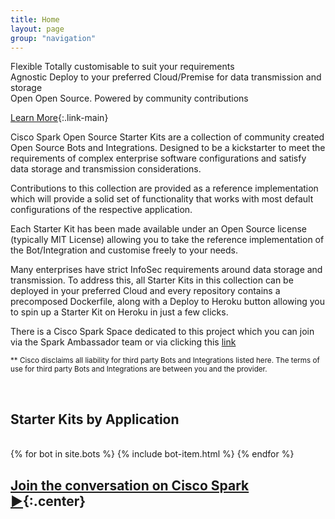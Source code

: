 ```yaml
---
title: Home
layout: page
group: "navigation"
---
```



<!-- Features -->

<div class="feature-items">

  <div class="feature-item">
    <span class="feature-item__icon fa fa-gears"></span>
    <div class="feature-item__body">
      <span class="feature-item__title">Flexible</span>
      <span class="feature-item__description">
        Totally customisable to suit your requirements
      </span>
    </div>
  </div>

  <div class="feature-item">
    <span class="feature-item__icon fa fa-lock"></span>
    <div class="feature-item__body">
      <span class="feature-item__title">Agnostic</span>
      <span class="feature-item__description">
        Deploy to your preferred Cloud/Premise for data transmission and storage
      </span>
    </div>
  </div>

  <div class="feature-item">
    <span class="feature-item__icon fa fa-heart"></span>
    <div class="feature-item__body">
      <span class="feature-item__title">Open</span>
      <span class="feature-item__description">
        Open Source. Powered by community contributions
      </span>
    </div>
  </div>

</div>


[Learn More](#learn-more){:.link-main}

<span id="learn-more"></span>

Cisco Spark Open Source Starter Kits are a collection of community created Open Source Bots and Integrations. Designed to be a kickstarter to meet the requirements of complex enterprise software configurations and satisfy data storage and transmission considerations.

Contributions to this collection are provided as a reference implementation which will provide a solid set of functionality that works with most  default configurations of the respective application.

Each Starter Kit has been made available under an Open Source license (typically MIT License) allowing you to take the reference implementation of the Bot/Integration and customise freely to your needs.

Many enterprises have strict InfoSec requirements around data storage and transmission. To address this, all Starter Kits in this collection can be deployed in your preferred Cloud and every repository contains a precomposed Dockerfile, along with a Deploy to Heroku button allowing you to spin up a Starter Kit on Heroku in just a few clicks.

There is a Cisco Spark Space dedicated to this project which you can join via the Spark Ambassador team or via clicking this [link](https://eurl.io/#S1C_161YW)

<small>** Cisco disclaims all liability for third party Bots and Integrations listed here. The terms of use for third party Bots and Integrations are between you and the provider.</small>

<br>

## Starter Kits by Application

<br>
<div class="card-items">
  {% for bot in site.bots %}
  {% include bot-item.html %}
  {% endfor %}
</div>


## [Join the conversation on Cisco Spark ►](https://eurl.io/#S1C_161YW){:.center}

